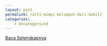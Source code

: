 ```yaml
---
layout: post
permalink: /arti-mimpi-melompat-dari-mobil/
categories:
    - Uncategorized
---
```


[Baca Selengkapnya](/02)